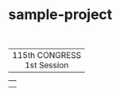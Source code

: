 # sample-project

<div class="generated-html-container ">
<p></p>
<p><br></p>
<table class="lbexTableStyleSix"><tbody><tr><td class="lbexTdStyleThree"><div style="text-align:center">
<span class="lbexSimplecap">115th CONGRESS</span><br><span class="lbexSimplecap">1st Session</span>
</div></td></tr></tbody></table>
<table class="lbexTableStyleFour">
<tbody><tr><td></td></tr>
<tr><td></td></tr>
</tbody></table>

